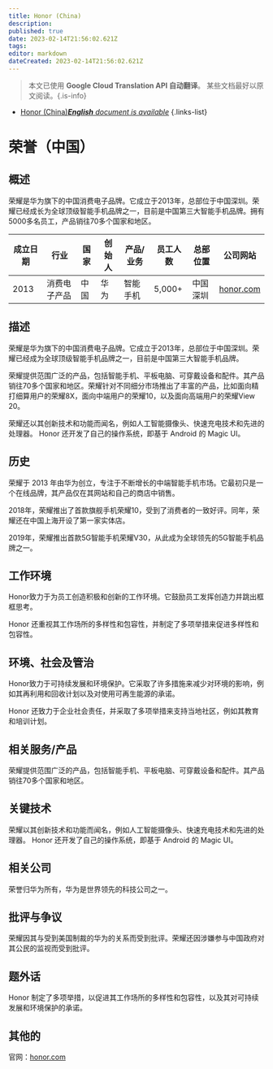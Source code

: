 ```yaml
---
title: Honor (China)
description: 
published: true
date: 2023-02-14T21:56:02.621Z
tags: 
editor: markdown
dateCreated: 2023-02-14T21:56:02.621Z
---
```


> 本文已使用 **Google Cloud Translation API 自动翻译**。
某些文档最好以原文阅读。{.is-info}



- [Honor (China)***English** document is available*](/en/Knowledge-base/Dictionary/Company/honor-china)
{.links-list}


# 荣誉（中国）

## 概述
荣耀是华为旗下的中国消费电子品牌。它成立于2013年，总部位于中国深圳。荣耀已经成长为全球顶级智能手机品牌之一，目前是中国第三大智能手机品牌。拥有5000多名员工，产品销往70多个国家和地区。

|成立日期 |行业 |国家 |创始人 |产品/业务 |员工人数 |总部位置 |公司网站 |
| ------------------ | ------ | ------ | ------ | -------------- | ------------------ | ---------------------- | -------------- |
| 2013 |消费电子产品 |中国 |华为 |智能手机 | 5,000+ |中国深圳 | [honor.com](https://www.hihonor.com/) |

## 描述
荣耀是华为旗下的中国消费电子品牌。它成立于2013年，总部位于中国深圳。荣耀已经成为全球顶级智能手机品牌之一，目前是中国第三大智能手机品牌。

荣耀提供范围广泛的产品，包括智能手机、平板电脑、可穿戴设备和配件。其产品销往70多个国家和地区。荣耀针对不同细分市场推出了丰富的产品，比如面向精打细算用户的荣耀8X，面向中端用户的荣耀10，以及面向高端用户的荣耀View 20。

荣耀还以其创新技术和功能而闻名，例如人工智能摄像头、快速充电技术和先进的处理器。 Honor 还开发了自己的操作系统，即基于 Android 的 Magic UI。

## 历史
荣耀于 2013 年由华为创立，专注于不断增长的中端智能手机市场。它最初只是一个在线品牌，其产品仅在其网站和自己的商店中销售。

2018年，荣耀推出了首款旗舰手机荣耀10，受到了消费者的一致好评。同年，荣耀还在中国上海开设了第一家实体店。

2019年，荣耀推出首款5G智能手机荣耀V30，从此成为全球领先的5G智能手机品牌之一。

## 工作环境
Honor致力于为员工创造积极和创新的工作环境。它鼓励员工发挥创造力并跳出框框思考。

Honor 还重视其工作场所的多样性和包容性，并制定了多项举措来促进多样性和包容性。

## 环境、社会及管治
Honor致力于可持续发展和环境保护。它采取了许多措施来减少对环境的影响，例如其再利用和回收计划以及对使用可再生能源的承诺。

Honor 还致力于企业社会责任，并采取了多项举措来支持当地社区，例如其教育和培训计划。

## 相关服务/产品
荣耀提供范围广泛的产品，包括智能手机、平板电脑、可穿戴设备和配件。其产品销往70多个国家和地区。

## 关键技术
荣耀以其创新技术和功能而闻名，例如人工智能摄像头、快速充电技术和先进的处理器。 Honor 还开发了自己的操作系统，即基于 Android 的 Magic UI。

## 相关公司
荣誉归华为所有，华为是世界领先的科技公司之一。

## 批评与争议
荣耀因其与受到美国制裁的华为的关系而受到批评。荣耀还因涉嫌参与中国政府对其公民的监视而受到批评。

## 题外话
Honor 制定了多项举措，以促进其工作场所的多样性和包容性，以及其对可持续发展和环境保护的承诺。

## 其他的
官网：[honor.com](https://www.hihonor.com/)